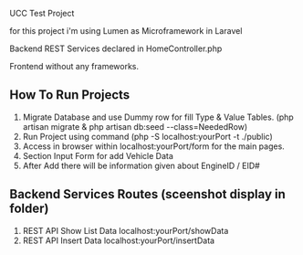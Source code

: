 UCC Test Project

for this project i'm using Lumen as Microframework in Laravel

Backend REST Services declared in HomeController.php

Frontend without any frameworks.

## How To Run Projects
1. Migrate Database and use Dummy row for fill Type & Value Tables. (php artisan migrate & php artisan db:seed --class=NeededRow)
2. Run Project using command (php -S localhost:yourPort -t ./public)
3. Access in browser within localhost:yourPort/form for the main pages.
4. Section Input Form for add Vehicle Data
5. After Add there will be information given about EngineID / EID#

## Backend Services Routes (sceenshot display in folder)
1. REST API Show List Data localhost:yourPort/showData 
2. REST API Insert Data localhost:yourPort/insertData
